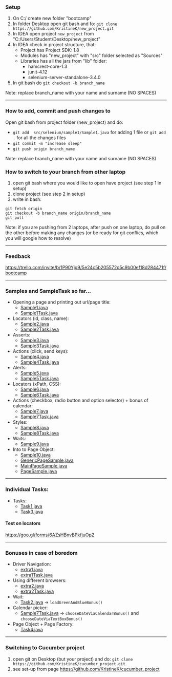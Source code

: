 ### Setup
1. On C:/ create new folder "bootcamp"
2. In folder Desktop open git bash and fo: `git clone https://github.com/KristineK/new_project.git`
3. In IDEA open project `new_project` from "C:/Users/Student/Desktop/new_project"
4. In IDEA check in project structure, that:
   * Project has Project SDK: 1.8
   * Modules has "new_project" with "src" folder selected as "Sources"
   * Libraries has all the jars from "lib" folder:
     * hamcrest-core-1.3
     * junit-4.12
     * selenium-server-standalone-3.4.0
5. In git bash do `git checkout -b branch_name`

Note: replace branch_name with your name and surname (NO SPACES)

---
### How to add, commit and push changes to 
Open git bash from project folder (new_project) and do:
   * `git add  src/selenium/sample1/Sample1.java` for adding 1 file or `git add .` for all the changes files
   * `git commit -m "increase sleep"`
   * `git push origin branch_name`
   
Note: replace branch_name with your name and surname (NO SPACES)
  
### How to switch to your branch from other laptop
1. open git bash where you would like to open have project (see step 1 in setup)
2. clone project (see step 2 in setup)
3. write in bash:
```
git fetch origin
git checkout -b branch_name origin/branch_name
git pull
```

Note: if you are pushing from 2 laptops, after push on one laptop, do pull on the other before making any changes (or be ready for git conflics, which you will google how to resolve)

---
### Feedback
https://trello.com/invite/b/1P90Yjg9/5e24c5b205572d5c9b00ef18d284471f/bootcamp

---
### Samples and SampleTask so far...
* Opening a page and printing out url/page title:
    * [Sample1.java](../master/src/selenium/sample/Sample1.java)
    * [Sample1Task.java](../master/src/selenium/sample/Sample1Task.java)
* Locators (id, class, name):
    * [Sample2.java](../master/src/selenium/sample/Sample2.java)
    * [Sample2Task.java](../master/src/selenium/sample/Sample2Task.java)
* Asserts:
    * [Sample3.java](../master/src/selenium/sample/Sample3.java)
    * [Sample3Task.java](../master/src/selenium/sample/Sample3Task.java)
* Actions (click, send keys):
    * [Sample4.java](../master/src/selenium/sample/Sample4.java)
    * [Sample4Task.java](../master/src/selenium/sample/Sample4Task.java)
* Alerts:
    * [Sample5.java](../master/src/selenium/sample/Sample5.java)
    * [Sample5Task.java](../master/src/selenium/sample/Sample5Task.java)
* Locators (xPath, CSS):
    * [Sample6.java](../master/src/selenium/sample/Sample6.java)
    * [Sample6Task.java](../master/src/selenium/sample/Sample6Task.java)
* Actions (checkbox, radio button and option selector) + bonus of calendar:
    * [Sample7.java](../master/src/selenium/sample/Sample7.java)
    * [Sample7Task.java](../master/src/selenium/sample/Sample7Task.java)
* Styles:
    * [Sample8.java](../master/src/selenium/sample/Sample8.java)
    * [Sample8Task.java](../master/src/selenium/sample/Sample8Task.java)
* Waits:
    * [Sample9.java](../master/src/selenium/sample/Sample9.java)
* Into to Page Object:    
    * [Sample10.java](../master/src/selenium/sample/Sample10.java)
    * [GenericPageSample.java](../master/src/pages/GenericPageSample.java)
    * [MainPageSample.java](../master/src/pages/MainPageSample.java)
    * [PageSample.java](../master/src/pages/PageSample.java)
    
---
### Individual Tasks:
* Tasks:
    * [Task1.java](../master/src/selenium/tasks/Task1.java)
    * [Task3.java](../master/src/selenium/tasks/Task3.java)

#### Test on locators
https://goo.gl/forms/6AZsHBnvBPkfjuOp2

---
### Bonuses in case of boredom
* Driver Navigation:
    * [extra1.java](../master/src/selenium/sample/extra/extra1.java)
    * [extra1Task.java](../master/src/selenium/sample/extra/extra1Task.java)
* Using different browsers:
    * [extra2.java](../master/src/selenium/sample/extra2.java)
    * [extra2Task.java](../master/src/selenium/sample/extra2Task.java)
* Wait:
    * [Task2.java](../master/src/selenium/tasks/Task2.java) -> `loadGreenAndBlueBonus()`
 * Calendar picker:   
    * [Sample7Task.java](../master/src/selenium/sample/Sample7Task.java) -> `chooseDateViaCalendarBonus()` and `chooseDateViaTextBoxBonus()`
 * Page Object + Page Factory:
    * [Task4.java](../master/src/selenium/tasks/Task4.java)
    
---
### Switching to Cucumber project
1. open git on Desktop (but your project) and do:
``git clone https://github.com/KristineK/cucumber_project.git``
2. see set-up from page https://github.com/KristineK/cucumber_project
